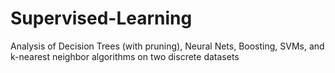 # Supervised-Learning
Analysis of Decision Trees (with pruning), Neural Nets, Boosting, SVMs, and k-nearest neighbor algorithms on two discrete datasets
